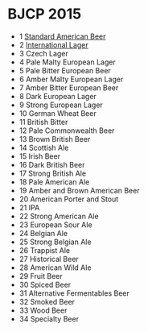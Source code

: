 # BJCP 2015

* 1 [Standard American Beer](1.md)
* 2 [International Lager](2.md)
* 3 Czech Lager
* 4 Pale Malty European Lager
* 5 Pale Bitter European Beer
* 6 Amber Malty European Lager
* 7 Amber Bitter European Beer
* 8 Dark European Lager
* 9 Strong European Lager
* 10 German Wheat Beer
* 11 British Bitter
* 12 Pale Commonwealth Beer
* 13 Brown British Beer
* 14 Scottish Ale
* 15 Irish Beer
* 16 Dark British Beer
* 17 Strong British Ale
* 18 Pale American Ale
* 19 Amber and Brown American Beer
* 20 American Porter and Stout
* 21 IPA
* 22 Strong American Ale
* 23 European Sour Ale
* 24 Belgian Ale
* 25 Strong Belgian Ale
* 26 Trappist Ale
* 27 Historical Beer
* 28 American Wild Ale
* 29 Fruit Beer
* 30 Spiced Beer
* 31 Alternative Fermentables Beer
* 32 Smoked Beer
* 33 Wood Beer
* 34 Specialty Beer

